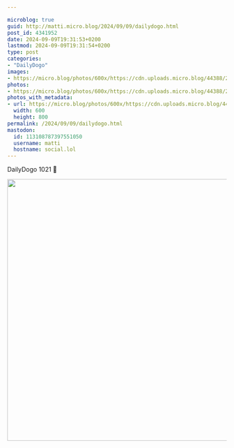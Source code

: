 ```yaml
---

microblog: true
guid: http://matti.micro.blog/2024/09/09/dailydogo.html
post_id: 4341952
date: 2024-09-09T19:31:53+0200
lastmod: 2024-09-09T19:31:54+0200
type: post
categories:
- "DailyDogo"
images:
- https://micro.blog/photos/600x/https://cdn.uploads.micro.blog/44388/2024/b639f24c257142b793378a2eba17d988.jpg
photos:
- https://micro.blog/photos/600x/https://cdn.uploads.micro.blog/44388/2024/b639f24c257142b793378a2eba17d988.jpg
photos_with_metadata:
- url: https://micro.blog/photos/600x/https://cdn.uploads.micro.blog/44388/2024/b639f24c257142b793378a2eba17d988.jpg
  width: 600
  height: 800
permalink: /2024/09/09/dailydogo.html
mastodon:
  id: 113108787397551050
  username: matti
  hostname: social.lol
---
```

DailyDogo 1021 🐶

<img src="/media/uploads/2024/b639f24c257142b793378a2eba17d988.jpg" width="600" alt="" />
